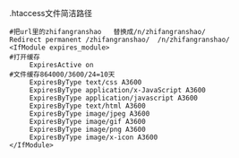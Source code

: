 .htaccess文件简洁路径

	#把url里的zhifangranshao   替换成/n/zhifangranshao/
	Redirect permanent /zhifangranshao/  /n/zhifangranshao/
	<IfModule expires_module>
    #打开缓存
	     ExpiresActive on
	#文件缓存864000/3600/24=10天
	     ExpiresByType text/css A3600
	     ExpiresByType application/x-JavaScript A3600
	     ExpiresByType application/javascript A3600
	     ExpiresByType text/html A3600
	     ExpiresByType image/jpeg A3600
	     ExpiresByType image/gif A3600
	     ExpiresByType image/png A3600
	     ExpiresByType image/x-icon A3600
	</IfModule>